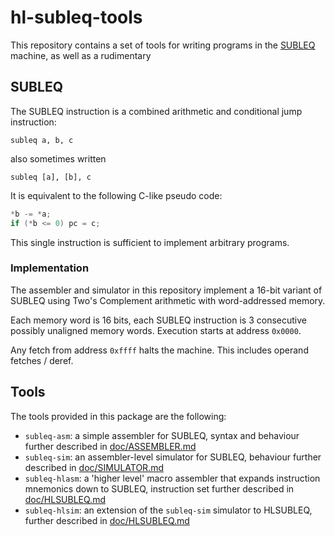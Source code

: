 # hl-subleq-tools

This repository contains a set of tools for writing programs in the
[SUBLEQ](https://en.wikipedia.org/wiki/One_instruction_set_computer#Subtract_and_branch_if_less_than_or_equal_to_zero)
machine, as well as a rudimentary 

## SUBLEQ

The SUBLEQ instruction is a combined arithmetic and conditional jump
instruction:

```
subleq a, b, c
```

also sometimes written

```
subleq [a], [b], c
```

It is equivalent to the following C-like pseudo code:

```c
*b -= *a;
if (*b <= 0) pc = c;
```

This single instruction is sufficient to implement arbitrary programs.

### Implementation

The assembler and simulator in this repository implement a 16-bit variant of
SUBLEQ using Two's Complement arithmetic with word-addressed memory.

Each memory word is 16 bits, each SUBLEQ instruction is 3 consecutive possibly
unaligned memory words. Execution starts at address `0x0000`.

Any fetch from address `0xffff` halts the machine. This includes operand fetches
/ deref.

## Tools

The tools provided in this package are the following:

- `subleq-asm`: a simple assembler for SUBLEQ, syntax and behaviour further
  described in [doc/ASSEMBLER.md](doc/ASSEMBLER.md)
- `subleq-sim`: an assembler-level simulator for SUBLEQ, behaviour further
  described in [doc/SIMULATOR.md](doc/SIMULATOR.md)
- `subleq-hlasm`: a 'higher level' macro assembler that expands instruction
  mnemonics down to SUBLEQ, instruction set further described in
  [doc/HLSUBLEQ.md](doc/HLSUBLEQ.md)
- `subleq-hlsim`: an extension of the `subleq-sim` simulator to HLSUBLEQ,
  further described in [doc/HLSUBLEQ.md](doc/HLSUBLEQ.md)
